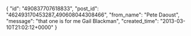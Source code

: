  {
   "id": "490837707618833",
   "post_id": "462493170453287_490608044308466",
   "from_name": "Pete Daoust",
   "message": "that one is for me Gail Blackman",
   "created_time": "2013-03-10T21:02:12+0000"
 }
